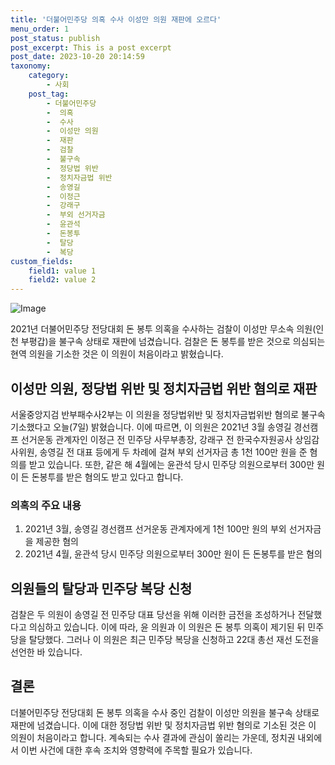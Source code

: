 ```yaml
---
title: '더불어민주당 의혹 수사 이성만 의원 재판에 오르다'
menu_order: 1
post_status: publish
post_excerpt: This is a post excerpt
post_date: 2023-10-20 20:14:59
taxonomy:
    category:
        - 사회
    post_tag:
        - 더불어민주당
        -  의혹
        -  수사
        -  이성만 의원
        -  재판
        -  검찰
        -  불구속
        -  정당법 위반
        -  정치자금법 위반
        -  송영길
        -  이정근
        -  강래구
        -  부외 선거자금
        -  윤관석
        -  돈봉투
        -  탈당
        -  복당
custom_fields:
    field1: value 1
    field2: value 2
---
```


![Image](https://imgnews.pstatic.net/image/659/2024/02/07/0000018696_001_20240207135601681.jpg?type=w647)


2021년 더불어민주당 전당대회 돈 봉투 의혹을 수사하는 검찰이 이성만 무소속 의원(인천 부평갑)을 불구속 상태로 재판에 넘겼습니다. 검찰은 돈 봉투를 받은 것으로 의심되는 현역 의원을 기소한 것은 이 의원이 처음이라고 밝혔습니다.

## 이성만 의원, 정당법 위반 및 정치자금법 위반 혐의로 재판
서울중앙지검 반부패수사2부는 이 의원을 정당법위반 및 정치자금법위반 혐의로 불구속 기소했다고 오늘(7일) 밝혔습니다. 이에 따르면, 이 의원은 2021년 3월 송영길 경선캠프 선거운동 관계자인 이정근 전 민주당 사무부총장, 강래구 전 한국수자원공사 상임감사위원, 송영길 전 대표 등에게 두 차례에 걸쳐 부외 선거자금 총 1천 100만 원을 준 혐의를 받고 있습니다. 또한, 같은 해 4월에는 윤관석 당시 민주당 의원으로부터 300만 원이 든 돈봉투를 받은 혐의도 받고 있다고 합니다.

### 의혹의 주요 내용
1. 2021년 3월, 송영길 경선캠프 선거운동 관계자에게 1천 100만 원의 부외 선거자금을 제공한 혐의
2. 2021년 4월, 윤관석 당시 민주당 의원으로부터 300만 원이 든 돈봉투를 받은 혐의

## 의원들의 탈당과 민주당 복당 신청
검찰은 두 의원이 송영길 전 민주당 대표 당선을 위해 이러한 금전을 조성하거나 전달했다고 의심하고 있습니다. 이에 따라, 윤 의원과 이 의원은 돈 봉투 의혹이 제기된 뒤 민주당을 탈당했다. 그러나 이 의원은 최근 민주당 복당을 신청하고 22대 총선 재선 도전을 선언한 바 있습니다.

## 결론
더불어민주당 전당대회 돈 봉투 의혹을 수사 중인 검찰이 이성만 의원을 불구속 상태로 재판에 넘겼습니다. 이에 대한 정당법 위반 및 정치자금법 위반 혐의로 기소된 것은 이 의원이 처음이라고 합니다. 계속되는 수사 결과에 관심이 쏠리는 가운데, 정치권 내외에서 이번 사건에 대한 후속 조치와 영향력에 주목할 필요가 있습니다.
